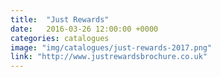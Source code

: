 ```yaml
---
title:  "Just Rewards"
date:   2016-03-26 12:00:00 +0000
categories: catalogues
image: "img/catalogues/just-rewards-2017.png"
link: "http://www.justrewardsbrochure.co.uk"
---
```

